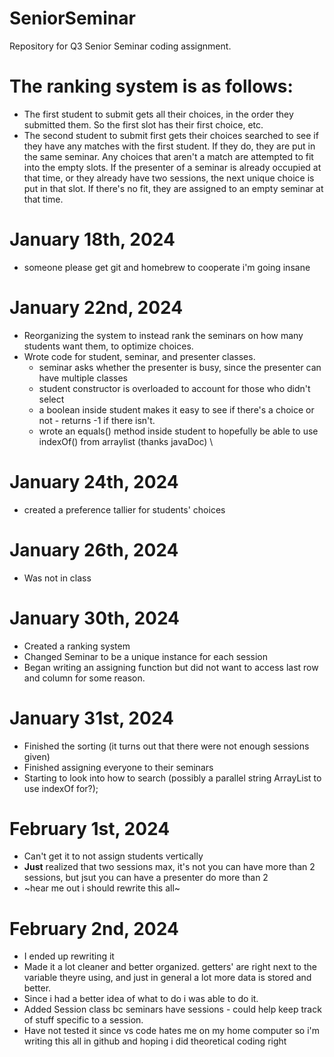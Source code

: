 # SeniorSeminar
Repository for Q3 Senior Seminar coding assignment. 
# The ranking system is as follows:
- The first student to submit gets all their choices, in the order they submitted them. So the first slot has their first choice, etc.
- The second student to submit first gets their choices searched to see if they have any matches with the first student. If they do, they are put in the same seminar. Any choices that aren't a match are attempted to fit into the empty slots. If the presenter of a seminar is already occupied at that time, or they already have two sessions, the next unique choice is put in that slot. If there's no fit, they are assigned to an empty seminar at that time. 

# January 18th, 2024
- someone please get git and homebrew to cooperate i'm going insane

# January 22nd, 2024
- Reorganizing the system to instead rank the seminars on how many students want them, to optimize choices.
- Wrote code for student, seminar, and presenter classes.
    - seminar asks whether the presenter is busy, since the presenter can have multiple classes
    - student constructor is overloaded to account for those who didn't select
    - a boolean inside student makes it easy to see if there's a choice or not - returns -1 if there isn't. 
    - wrote an equals() method inside student to hopefully be able to use indexOf() from arraylist (thanks javaDoc) \

# January 24th, 2024
- created a preference tallier for students' choices
  
# January 26th, 2024
- Was not in class

# January 30th, 2024
- Created a ranking system
- Changed Seminar to be a unique instance for each session
- Began writing an assigning function but did not want to access last row and column for some reason.

# January 31st, 2024
- Finished the sorting (it turns out that there were not enough sessions given)
- Finished assigning everyone to their seminars
- Starting to look into how to search (possibly a parallel string ArrayList to use indexOf for?);

# February 1st, 2024
- Can't get it to not assign students vertically
- **Just** realized that two sessions max, it's not you can have more than 2 sessions, but jsut you can have a presenter do more than 2
- ~hear me out i should rewrite this all~

# February 2nd, 2024
- I ended up rewriting it
- Made it a lot cleaner and better organized. getters' are right next to the variable theyre using, and just in general a lot more data is stored and better.
- Since i had a better idea of what to do i was able to do it.
- Added Session class bc seminars have sessions - could help keep track of stuff specific to a session.
- Have not tested it since vs code hates me on my home computer so i'm writing this all in github and hoping i did theoretical coding right

